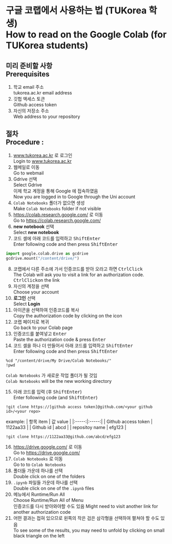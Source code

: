 # 구글 코랩에서 사용하는 법 (TUKorea 학생)<br>How to read on the Google Colab (for TUKorea students)

## 미리 준비할 사항<br>Prerequisites
1. 학교 email 주소<br> tukorea.ac.kr email address
1. 깃헙 액세스 토큰<br>Github access token
1. 자신의 저장소 주소<br>Web address to your repository

## 절차<br>Procedure :
1. www.tukorea.ac.kr 로 로그인<br>Login to www.tukorea.ac.kr
2. 웹메일로 이동<br>Go to webmail
3. Gdrive 선택<br>Select Gdrive<br>
이제 학교 계정을 통해 Google 에 접속하였음<br>
Now you are logged in to Google through the Uni account
4. `Colab Notebooks` 폴더가 없으면 생성<br>Make `Colab Notebooks` folder if not visible
5. https://colab.research.google.com/ 로 이동<br>Go to https://colab.research.google.com/
6. **new notebook** 선택<br>Select **new notebook**
7. 코드 셀에 아래 코드를 입력하고 <kbd>Shift</kbd><kbd>Enter</kbd><br>Enter following code and then press <kbd>Shift</kbd><kbd>Enter</kbd>
``` python
import google.colab.drive as gcdrive
gcdrive.mount("/content/drive/")
```
8. 코랩에서 다른 주소에 가서 인증코드를 받아 오라고 하면 <kbd>Ctrl</kbd><kbd>Click</kbd><br>The Colab will ask you to visit a link for an authorization code.  <kbd>Ctrl</kbd><kbd>Click</kbd>on the link
9. 자신의 계정을 선택<br>Choose your account
10. **로그인** 선택<br>Select **Login**
11. 아이콘을 선택하여 인증코드를 복사<br>Copy the authorization code by clicking on the icon
12. 코랩 페이지로 복귀<br>Go back to your Colab page
13. 인증코드를 붙여넣고 <kbd>Enter</kbd><br>Paste the authorization code & press <kbd>Enter</kbd>
14. 코드 셀을 하나 더 만들어서 아래 코드를 입력하고 <kbd>Shift</kbd><kbd>Enter</kbd><br>Enter following code and then press <kbd>Shift</kbd><kbd>Enter</kbd>
```
%cd "/content/drive/My Drive/Colab Notebooks/"
!pwd
```
`Colab Notebooks` 가 새로운 작업 폴더가 될 것임<br>
`Colab Notebooks` will be the new working directory

15. 아래 코드를 입력 (후 <kbd>Shift</kbd><kbd>Enter</kbd>)<br>Enter following code (and <kbd>Shift</kbd><kbd>Enter</kbd>)
```
!git clone https://[github access token]@github.com/<your github id>/<your repo>
```

example:
| 항목 item | 값 value |
|:-----:|:-----:|
| Github access token | 1122aa33 |
| Github id | abcd  |
| repositoy name | efg123 |

```
!git clone https://1122aa33@github.com/abcd/efg123
```


16. https://drive.google.com/ 로 이동 <br> Go to https://drive.google.com/
17. `Colab Notebooks` 로 이동 <br> Go to to `Colab Notebooks`
18. 폴더들 가운데 하나를 선택 <br> Double click on one of the folders
19. `.ipynb` 파일들 가운데 하나를 선택 <br> Double click on one of the `.ipynb` files
20. 메뉴에서 Runtime/Run All<br>Choose Runtime/Run All of Menu<br>
    인증코드를 다시 받아와야할 수도 있음
    Might need to visit another link for another authorization code
21. 어떤 결과는 접혀 있으므로 왼쪽의 작은 검은 삼각형을 선택하여 펼쳐야 할 수도 있음<br>To see some of the results, you may need to unfold by clicking on small black triangle on the left
